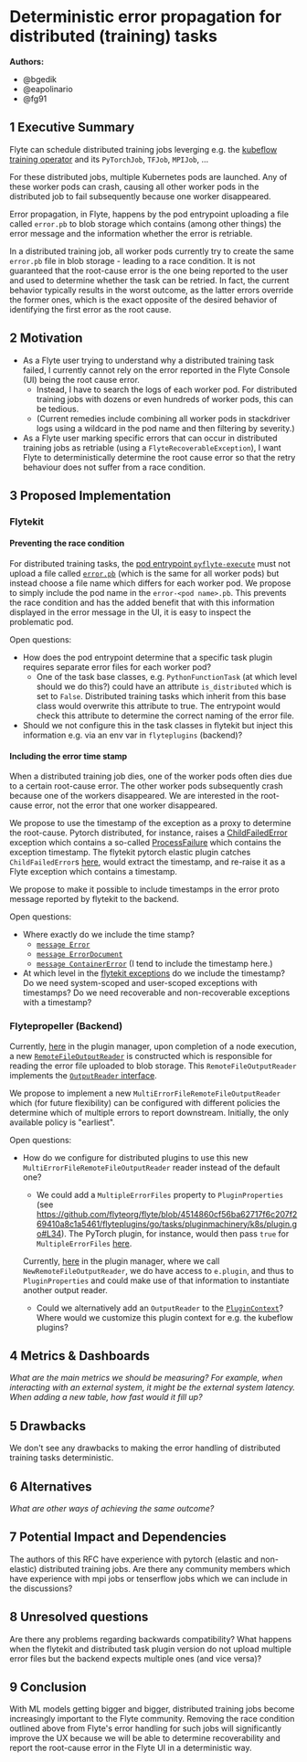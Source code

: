 # Deterministic error propagation for distributed (training) tasks

**Authors:**

- @bgedik
- @eapolinario
- @fg91

## 1 Executive Summary

Flyte can schedule distributed training jobs leverging e.g. the [kubeflow training operator](https://github.com/kubeflow/training-operator/tree/f55a91d03f23498cdb465ac26c78566228077c51) and its `PyTorchJob`, `TFJob`, `MPIJob`, ...

For these distributed jobs, multiple Kubernetes pods are launched. Any of these worker pods can crash, causing all other worker pods in the distributed job to fail subsequently because one worker disappeared.

Error propagation, in Flyte, happens by the pod entrypoint uploading a file called `error.pb` to blob storage which contains (among other things) the error message and the information whether the error is retriable.

In a distributed training job, all worker pods currently try to create the same `error.pb` file in blob storage - leading to a race condition. It is not guaranteed that the root-cause error is the one being reported to the user and used to determine whether the task can be retried. In fact, the current behavior typically results in the worst outcome, as the latter errors override the former ones, which is the exact opposite of the desired behavior of identifying the first error as the root cause.

## 2 Motivation

* As a Flyte user trying to understand why a distributed training task failed, I currently cannot rely on the error reported in the Flyte Console (UI) being the root cause error.
    * Instead, I have to search the logs of each worker pod. For distributed training jobs with dozens or even hundreds of worker pods, this can be tedious.
    * (Current remedies include combining all worker pods in stackdriver logs using a wildcard in the pod name and then filtering by severity.)
* As a Flyte user marking specific errors that can occur in distributed training jobs as retriable (using a `FlyteRecoverableException`), I want Flyte to deterministically determine the root cause error so that the retry behaviour does not suffer from a race condition.

## 3 Proposed Implementation

### Flytekit

#### Preventing the race condition

For distributed training tasks, the [pod entrypoint `pyflyte-execute`](https://github.com/flyteorg/flytekit/blob/master/flytekit/bin/entrypoint.py) must not upload a file called [`error.pb`](https://github.com/flyteorg/flytekit/blob/77d056ab9fda40ec6b2312a4d197b9107cdb70dc/flytekit/core/constants.py#L4) (which is the same for all worker pods) but instead choose a file name which differs for each worker pod. We propose to simply include the pod name in the `error-<pod name>.pb`. This prevents the race condition and has the added benefit that with this information displayed in the error message in the UI, it is easy to inspect the problematic pod.

Open questions:
* How does the pod entrypoint determine that a specific task plugin requires separate error files for each worker pod?
    * One of the task base classes, e.g. `PythonFunctionTask` (at which level should we do this?) could have an attribute `is_distributed` which is set to `False`. Distributed training tasks which inherit from this base class would overwrite this attribute to true. The entrypoint would check this attribute to determine the correct naming of the error file.
* Should we not configure this in the task classes in flytekit but inject this information e.g. via an env var in `flyteplugins` (backend)?

#### Including the error time stamp

When a distributed training job dies, one of the worker pods often dies due to a certain root-cause error. The other worker pods subsequently crash because one of the workers disappeared. We are interested in the root-cause error, not the error that one worker disappeared.

We propose to use the timestamp of the exception as a proxy to determine the root-cause. Pytorch distributed, for instance, raises a [ChildFailedError](https://github.com/pytorch/pytorch/blob/36d24925c66661037349cad3759dc33850ed0291/torch/distributed/elastic/multiprocessing/errors/__init__.py#L199C16-L199C17) exception which contains a so-called [ProcessFailure](https://github.com/pytorch/pytorch/blob/36d24925c66661037349cad3759dc33850ed0291/torch/distributed/elastic/multiprocessing/errors/__init__.py#L90) which contains the exception timestamp. The flytekit pytorch elastic plugin catches `ChildFailedError`s [here](https://github.com/flyteorg/flytekit/blob/77d056ab9fda40ec6b2312a4d197b9107cdb70dc/plugins/flytekit-kf-pytorch/flytekitplugins/kfpytorch/task.py#L449), would extract the timestamp, and re-raise it as a Flyte exception which contains a timestamp.


We propose to make it possible to include timestamps in the error proto message reported by flytekit to the backend.

Open questions:
* Where exactly do we include the time stamp?
    * [`message Error`](https://github.com/flyteorg/flyte/blob/d6da838627d57cd27d60beea004e974ce1fb3ca5/flyteidl/protos/flyteidl/core/types.proto#L202)
    * [`message ErrorDocument`](https://github.com/flyteorg/flyte/blob/30d33149159c90d0de44f6351b8d5d7309242e59/flyteidl/protos/flyteidl/core/errors.proto#L32-L35)
    * [`message ContainerError`](https://github.com/flyteorg/flyte/blob/30d33149159c90d0de44f6351b8d5d7309242e59/flyteidl/protos/flyteidl/core/errors.proto#L11) (I tend to include the timestamp here.)
* At which level in the [flytekit exceptions](https://github.com/flyteorg/flytekit/tree/master/flytekit/exceptions) do we include the timestamp? Do we need system-scoped and user-scoped exceptions with timestamps? Do we need recoverable and non-recoverable exceptions with a timestamp?


### Flytepropeller (Backend)

Currently, [here](https://github.com/flyteorg/flyte/blob/4514860cf56ba62717f6c207f269410a8c1a5461/flytepropeller/pkg/controller/nodes/task/k8s/plugin_manager.go#L290) in the plugin manager, upon completion of a node execution, a new [`RemoteFileOutputReader`](https://github.com/flyteorg/flyte/blob/d6da838627d57cd27d60beea004e974ce1fb3ca5/flyteplugins/go/tasks/pluginmachinery/ioutils/remote_file_output_reader.go#L14) is constructed which is responsible for reading the error file uploaded to blob storage. This `RemoteFileOutputReader` implements the [`OutputReader` interface](https://github.com/flyteorg/flyte/blob/1e54d21c4d4ee74245f799a57b4bb8a5534e8368/flyteplugins/go/tasks/pluginmachinery/io/iface.go#L32).

We propose to implement a new `MultiErrorFileRemoteFileOutputReader` which (for future flexibility) can be configured with different policies the determine which of multiple errors to report downstream. Initially, the only available policy is "earliest".

Open questions:

* How do we configure for distributed plugins to use this new `MultiErrorFileRemoteFileOutputReader` reader instead of the default one?
    * We could add a `MultipleErrorFiles` property to `PluginProperties` (see https://github.com/flyteorg/flyte/blob/4514860cf56ba62717f6c207f269410a8c1a5461/flyteplugins/go/tasks/pluginmachinery/k8s/plugin.go#L34). The PyTorch plugin, for instance, would then pass `true` for `MultipleErrorFiles` [here](https://github.com/flyteorg/flyte/blob/4514860cf56ba62717f6c207f269410a8c1a5461/flyteplugins/go/tasks/plugins/k8s/kfoperators/pytorch/pytorch.go#L31).
    
    Currently, [here](https://github.com/flyteorg/flyte/blob/4514860cf56ba62717f6c207f269410a8c1a5461/flytepropeller/pkg/controller/nodes/task/k8s/plugin_manager.go#L290) in the plugin manager, where we call `NewRemoteFileOutputReader`, we do have access to `e.plugin`, and thus to `PluginProperties` and could make use of that information to instantiate another output reader.
    * Could we alternatively add an `OutputReader` to the [`PluginContext`](https://github.com/flyteorg/flyte/blob/4514860cf56ba62717f6c207f269410a8c1a5461/flyteplugins/go/tasks/pluginmachinery/k8s/plugin.go#L51)? Where would we customize this plugin context for e.g. the kubeflow plugins?


## 4 Metrics & Dashboards

*What are the main metrics we should be measuring? For example, when interacting with an external system, it might be the external system latency. When adding a new table, how fast would it fill up?*

## 5 Drawbacks

We don't see any drawbacks to making the error handling of distributed training tasks deterministic.

## 6 Alternatives

*What are other ways of achieving the same outcome?*

## 7 Potential Impact and Dependencies

The authors of this RFC have experience with pytorch (elastic and non-elastic) distributed training jobs. Are there any community members which have experience with mpi jobs or tenserflow jobs which we can include in the discussions?

## 8 Unresolved questions

Are there any problems regarding backwards compatibility? What happens when the flytekit and distributed task plugin version do not upload multiple error files but the backend expects multiple ones (and vice versa)?

## 9 Conclusion

With ML models getting bigger and bigger, distributed training jobs become increasingly important to the Flyte community. Removing the race condition outlined above from Flyte's error handling for such jobs will significantly improve the UX because we will be able to determine recoverability and report the root-cause error in the Flyte UI in a deterministic way.
